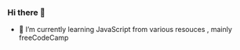 ### Hi there 👋


- 🌱 I’m currently learning JavaScript from various resouces , mainly freeCodeCamp


